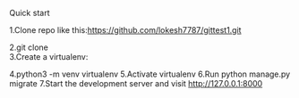 Quick start


1.Clone repo like this:https://github.com/lokesh7787/gittest1.git

2.git clone  
3.Create a virtualenv:

4.python3 -m venv virtualenv
5.Activate virtualenv
6.Run python manage.py migrate
7.Start the development server and visit http://127.0.0.1:8000
